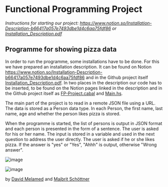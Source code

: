 # Functional Programming Project
*Instructions for starting our project: https://www.notion.so/Installation-Description-b66417a057e7493dbe1d4c6aa75fdf86 or [Installation_Description.pdf](https://github.com/majbrit/FunctionalProgramming/blob/main/Installation_Description.pdf)*

## Programme for showing pizza data
In order to run the programme, some installations have to be done. For this we have prepared an installation description. It can be found on Notion https://www.notion.so/Installation-Description-b66417a057e7493dbe1d4c6aa75fdf86 and in the Github project itself [Installation_Description.pdf](https://github.com/majbrit/FunctionalProgramming/blob/main/Installation_Description.pdf). In two places in the description our code has to be inserted, to be found on the Notion pages linked in the description and in the Github project itself as [FP-Project.cabal](https://github.com/majbrit/FunctionalProgramming/blob/main/FP-Project.cabal) and [Main.hs](https://github.com/majbrit/FunctionalProgramming/blob/main/Main.hs).

The main part of the project is to read in a remote JSON file using a URL. The data is stored as a Person data type. In each Person, the first name, last name, age and whether the person likes pizza is stored. 

When the programme is started, the list of persons is output in JSON format and each person is presented in the form of a sentence.  The user is asked for his or her name. The input is stored in a variable and used in the next question to address the user directly. The user is asked if he or she likes pizza. If the answer is "yes" or "Yes", "Ahhh" is output, otherwise "Wrong answer".

![image](https://user-images.githubusercontent.com/58175351/147852041-a14162be-7a90-4c2d-9491-4e08076ca107.png)

![image](https://user-images.githubusercontent.com/58175351/147852544-b3353990-d941-44d5-b172-bc932eb671d0.png)

by [David Melamed](https://github.com/Dawinartor) and [Majbrit Schöttner](https://github.com/majbrit)
